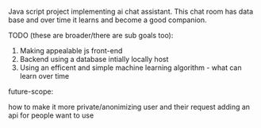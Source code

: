 Java script project implementing ai chat assistant.
This chat room has data base and over time it learns and become a good companion.

TODO (these are broader/there are sub goals too):
1. Making appealable js front-end
2. Backend using a database intially locally host 
3. Using an efficent and simple machine learning algorithm - what can learn over time

future-scope:

how to make it more private/anonimizing user and their request
adding an api for people want to use 
